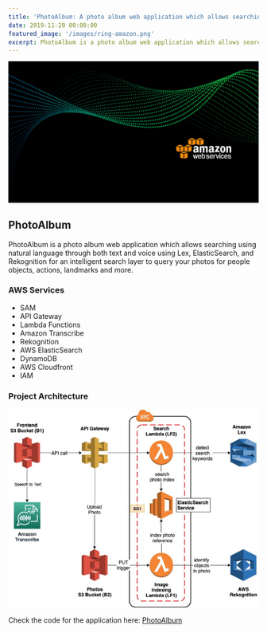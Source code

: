 ```yaml
---
title: 'PhotoAlbum: A photo album web application which allows searching using natural language through both text and voice using Lex, ElasticSearch, and Rekognition for an intelligent search layer to query your photos for people, objects, actions, landmarks and more'
date: 2019-11-20 00:00:00
featured_image: '/images/ring-amazon.png'
excerpt: PhotoAlbum is a photo album web application which allows searching using natural language through both text and voice using Lex, ElasticSearch, and Rekognition for an intelligent search layer to query your photos for people, objects, actions, landmarks and more
---
```


![](/images/aws-photos.jpg)

## PhotoAlbum

PhotoAlbum is a photo album web application which allows searching using natural language through both text and voice using Lex, ElasticSearch, and Rekognition for an intelligent search layer to query your photos for people objects, actions, landmarks and more.


### AWS Services

* SAM
* API Gateway
* Lambda Functions
* Amazon Transcribe
* Rekognition
* AWS ElasticSearch
* DynamoDB
* AWS Cloudfront
* IAM

### Project Architecture

![](/images/architecture-album.png)

Check the code for the application here: [PhotoAlbum](https://github.com/NikhilNar/PhotoAlbum)
